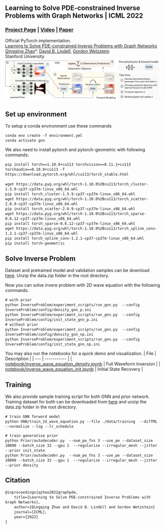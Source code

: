 ## Learning to Solve PDE-constrained Inverse Problems with Graph Networks | ICML 2022
### [Project Page](https://cyanzhao42.github.io/LearnInverseProblem) | [Video](https://www.youtube.com/watch?v=ov0jxa4xHGU) | [Paper](https://arxiv.org/abs/2206.00711)
Official PyTorch implementation.<br>[Learning to Solve PDE-constrained Inverse Problems with Graph Networks](http://www.computationalimaging.org/publications/graphpde/)<br>
[Qingqing Zhao]()\*,
[David B. Lindell](https://davidlindell.com),
[Gordon Wetzstein](https://computationalimaging.org)<br>
Stanford University <br>
<img src='pipline.jpg'/>
## Set up environment
To setup a conda environment use these commands
```
conda env create -f environment.yml
conda activate gnn
```
We also need to install pytorch and pytorch-geometric with following commands:
```
pip install torch==1.10.0+cu113 torchvision==0.11.1+cu113 torchaudio==0.10.0+cu113 -f https://download.pytorch.org/whl/cu113/torch_stable.html

wget https://data.pyg.org/whl/torch-1.10.0%2Bcu113/torch_cluster-1.5.9-cp37-cp37m-linux_x86_64.whl
pip install torch_cluster-1.5.9-cp37-cp37m-linux_x86_64.whl
wget https://data.pyg.org/whl/torch-1.10.0%2Bcu113/torch_scatter-2.0.9-cp37-cp37m-linux_x86_64.whl
pip install torch_scatter-2.0.9-cp37-cp37m-linux_x86_64.whl
wget https://data.pyg.org/whl/torch-1.10.0%2Bcu113/torch_sparse-0.6.12-cp37-cp37m-linux_x86_64.whl
pip install torch_sparse-0.6.12-cp37-cp37m-linux_x86_64.whl
wget https://data.pyg.org/whl/torch-1.10.0%2Bcu113/torch_spline_conv-1.2.1-cp37-cp37m-linux_x86_64.whl
pip install torch_spline_conv-1.2.1-cp37-cp37m-linux_x86_64.whl
pip install torch-geometric
```
## Solve Inverse Problem
Dataset and pretrained model and validation samples can be download [here](https://drive.google.com/file/d/1FnOYE2TThb6QCgDIkaBw0CGQN7D0scbu/view?usp=sharing). Unzip the data.zip folder in the root directory.

Now you can solve invere problem with 2D wave equation with the following commands.
```
# with prior
python InverseProblem/experiment_scripts/run_gnn.py  --config InverseProblem/config/density_gnn_p.ini
python InverseProblem/experiment_scripts/run_gnn.py  --config InverseProblem/config/init_state_gnn_p.ini 
# without prior
python InverseProblem/experiment_scripts/run_gnn.py  --config InverseProblem/config/density_gnn_np.ini 
python InverseProblem/experiment_scripts/run_gnn.py  --config InverseProblem/config/init_state_gnn_np.ini 
```
You may also run the notebooks for a quick demo and visualization.
| File | Description |
| --- | ----------- |
| [notebook/inverse_wave_equation_density.ipynb](https://github.com/computational-imaging/GraphPDE/blob/main/notebook/inverse_wave_equation_density.ipynb) | Full Waveform Inversion |
| [notebook/inverse_wave_equation_init.ipynb](https://github.com/computational-imaging/GraphPDE/blob/main/notebook/inverse_wave_equation_init.ipynb) | Initial State Recovery |

## Training
We also provide sample training script for both GNN and prior network. Training dataset for both can be downloaded from [here](https://drive.google.com/file/d/1FnOYE2TThb6QCgDIkaBw0CGQN7D0scbu/view?usp=sharing) and unzip the data.zip folder in the root directory.
```
# train GNN forward model
python GNN/train_2d_wave_equation.py --file ./data/training  --diffML --normalize --log --lr_schedule
```
```
# train generative prior
python Prior/autodecoder.py  --num_pe_fns 3 --use_pe --dataset_size 10000 --batch_size 32 --gpu 1  --regularize --irregular_mesh --jitter --prior init_state
python Prior/autodecoder.py  --num_pe_fns 3 --use_pe --dataset_size 10000 --batch_size 32 --gpu 1  --regularize --irregular_mesh --jitter --prior density
```


## Citation

```
@inproceedings{qzhao2022graphpde,
    title={Learning to Solve PDE-constrained Inverse Problems with Graph Networks},
    author={Qingqing Zhao and David B. Lindell and Gordon Wetzstein}
    journal={ICML},
    year={2022}
}
```
